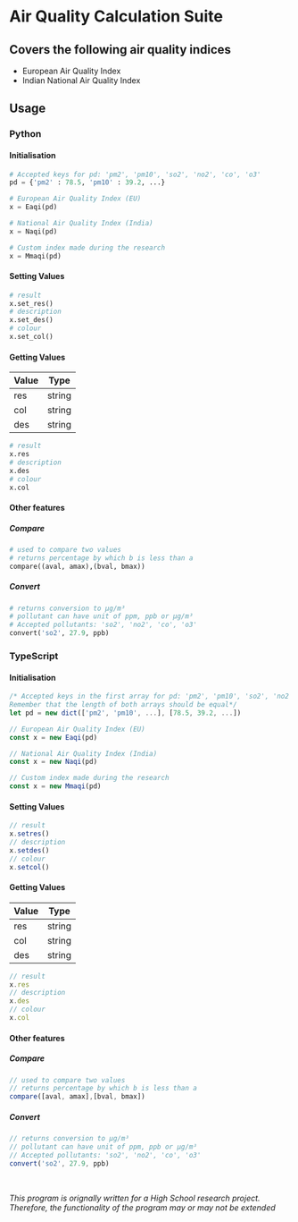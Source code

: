 # Air Quality Calculation Suite
## Covers the following air quality indices</h2>
* European Air Quality Index
* Indian National Air Quality Index

## Usage
### Python
#### Initialisation
```python
# Accepted keys for pd: 'pm2', 'pm10', 'so2', 'no2', 'co', 'o3'
pd = {'pm2' : 78.5, 'pm10' : 39.2, ...}

# European Air Quality Index (EU)
x = Eaqi(pd)

# National Air Quality Index (India)
x = Naqi(pd)

# Custom index made during the research
x = Mmaqi(pd)
```
#### Setting Values
```python
# result
x.set_res()
# description
x.set_des()
# colour
x.set_col()
```
#### Getting Values
Value | Type
----- | ----
res | string
col | string
des | string
```python
# result
x.res
# description
x.des
# colour
x.col
```
#### Other features
##### Compare
```python
# used to compare two values
# returns percentage by which b is less than a
compare((aval, amax),(bval, bmax))
```
##### Convert
```python
# returns conversion to µg/m³
# pollutant can have unit of ppm, ppb or µg/m³
# Accepted pollutants: 'so2', 'no2', 'co', 'o3'
convert('so2', 27.9, ppb)
```
### TypeScript
#### Initialisation
```typescript
/* Accepted keys in the first array for pd: 'pm2', 'pm10', 'so2', 'no2', 'co', 'o3'
Remember that the length of both arrays should be equal*/
let pd = new dict(['pm2', 'pm10', ...], [78.5, 39.2, ...])

// European Air Quality Index (EU)
const x = new Eaqi(pd)

// National Air Quality Index (India)
const x = new Naqi(pd)

// Custom index made during the research
const x = new Mmaqi(pd)
```
#### Setting Values
```typescript
// result
x.setres()
// description
x.setdes()
// colour
x.setcol()
```
#### Getting Values
Value | Type
----- | ----
res | string
col | string
des | string
```typescript
// result
x.res
// description
x.des
// colour
x.col
```
#### Other features
##### Compare
```typescript
// used to compare two values
// returns percentage by which b is less than a
compare([aval, amax],[bval, bmax])
```
##### Convert
```typescript
// returns conversion to µg/m³
// pollutant can have unit of ppm, ppb or µg/m³
// Accepted pollutants: 'so2', 'no2', 'co', 'o3'
convert('so2', 27.9, ppb)
```

<br>

*This program is orignally written for a High School research project. Therefore, the functionality of the program may or may not be extended*
